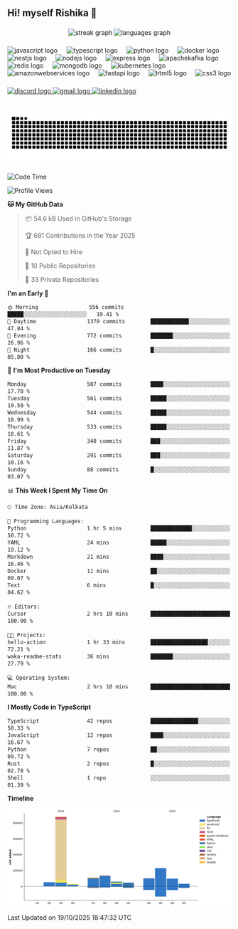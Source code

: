 <h2 align="left">Hi! myself Rishika 👋</h2>

###

<div align="center">
  <img src="https://streak-stats.demolab.com?user=Rishika-dev&locale=en&mode=daily&theme=dracula&hide_border=false&border_radius=5" height="150" alt="streak graph"  />
  <img src="https://github-readme-stats.vercel.app/api/top-langs?username=Rishika-dev&locale=en&hide_title=false&layout=compact&card_width=320&langs_count=5&theme=dracula&hide_border=false" height="150" alt="languages graph"  />
</div>

###

<div align="left">
  <img src="https://cdn.jsdelivr.net/gh/devicons/devicon/icons/javascript/javascript-original.svg" height="30" alt="javascript logo"  />
  <img width="12" />
  <img src="https://cdn.jsdelivr.net/gh/devicons/devicon/icons/typescript/typescript-original.svg" height="30" alt="typescript logo"  />
  <img width="12" />
  <img src="https://cdn.jsdelivr.net/gh/devicons/devicon/icons/python/python-original.svg" height="30" alt="python logo"  />
  <img width="12" />
  <img src="https://cdn.jsdelivr.net/gh/devicons/devicon/icons/docker/docker-original.svg" height="30" alt="docker logo"  />
  <img width="12" />
  <img src="https://cdn.jsdelivr.net/gh/devicons/devicon/icons/nestjs/nestjs-original.svg" height="30" alt="nestjs logo"  />
  <img width="12" />
  <img src="https://cdn.jsdelivr.net/gh/devicons/devicon/icons/nodejs/nodejs-original.svg" height="30" alt="nodejs logo"  />
  <img width="12" />
  <img src="https://cdn.jsdelivr.net/gh/devicons/devicon/icons/express/express-original.svg" height="30" alt="express logo"  />
  <img width="12" />
  <img src="https://cdn.jsdelivr.net/gh/devicons/devicon/icons/apachekafka/apachekafka-original.svg" height="30" alt="apachekafka logo"  />
  <img width="12" />
  <img src="https://cdn.jsdelivr.net/gh/devicons/devicon/icons/redis/redis-original.svg" height="30" alt="redis logo"  />
  <img width="12" />
  <img src="https://cdn.jsdelivr.net/gh/devicons/devicon/icons/mongodb/mongodb-original.svg" height="30" alt="mongodb logo"  />
  <img width="12" />
  <img src="https://cdn.jsdelivr.net/gh/devicons/devicon/icons/kubernetes/kubernetes-plain.svg" height="30" alt="kubernetes logo"  />
  <img width="12" />
  <img src="https://cdn.jsdelivr.net/gh/devicons/devicon/icons/amazonwebservices/amazonwebservices-line-wordmark.svg" height="30" alt="amazonwebservices logo"  />
  <img width="12" />
  <img src="https://cdn.jsdelivr.net/gh/devicons/devicon/icons/fastapi/fastapi-original.svg" height="30" alt="fastapi logo"  />
  <img width="12" />
  <img src="https://cdn.jsdelivr.net/gh/devicons/devicon/icons/html5/html5-original.svg" height="30" alt="html5 logo"  />
  <img width="12" />
  <img src="https://cdn.jsdelivr.net/gh/devicons/devicon/icons/css3/css3-original.svg" height="30" alt="css3 logo"  />
</div>

###

<div align="left">
  <a href="_0xrs_" target="_blank">
    <img src="https://img.shields.io/static/v1?message=Discord&logo=discord&label=&color=7289DA&logoColor=white&labelColor=&style=for-the-badge" height="35" alt="discord logo"  />
  </a>
  <a href="iasrishikasharma@gmail.com" target="_blank">
    <img src="https://img.shields.io/static/v1?message=Gmail&logo=gmail&label=&color=D14836&logoColor=white&labelColor=&style=for-the-badge" height="35" alt="gmail logo"  />
  </a>
  <a href="https://www.linkedin.com/in/rishika-sharma-120328202" target="_blank">
    <img src="https://img.shields.io/static/v1?message=LinkedIn&logo=linkedin&label=&color=0077B5&logoColor=white&labelColor=&style=for-the-badge" height="35" alt="linkedin logo"  />
  </a>
</div>

###

<br clear="both">

<img src="https://raw.githubusercontent.com/Rishika-dev/Rishika-dev/output/snake.svg" alt="Snake animation" />

###

<!--START_SECTION:waka-->
![Code Time](http://img.shields.io/badge/Code%20Time-2%20hrs%2010%20mins-blue)

![Profile Views](http://img.shields.io/badge/Profile%20Views-64-blue)

**🐱 My GitHub Data** 

> 📦 54.6 kB Used in GitHub's Storage 
 > 
> 🏆 681 Contributions in the Year 2025
 > 
> 🚫 Not Opted to Hire
 > 
> 📜 10 Public Repositories 
 > 
> 🔑 33 Private Repositories 
 > 
**I'm an Early 🐤** 

```text
🌞 Morning                556 commits         █████░░░░░░░░░░░░░░░░░░░░   19.41 % 
🌆 Daytime                1370 commits        ████████████░░░░░░░░░░░░░   47.84 % 
🌃 Evening                772 commits         ███████░░░░░░░░░░░░░░░░░░   26.96 % 
🌙 Night                  166 commits         █░░░░░░░░░░░░░░░░░░░░░░░░   05.80 % 
```
📅 **I'm Most Productive on Tuesday** 

```text
Monday                   507 commits         ████░░░░░░░░░░░░░░░░░░░░░   17.70 % 
Tuesday                  561 commits         █████░░░░░░░░░░░░░░░░░░░░   19.59 % 
Wednesday                544 commits         █████░░░░░░░░░░░░░░░░░░░░   18.99 % 
Thursday                 533 commits         █████░░░░░░░░░░░░░░░░░░░░   18.61 % 
Friday                   340 commits         ███░░░░░░░░░░░░░░░░░░░░░░   11.87 % 
Saturday                 291 commits         ███░░░░░░░░░░░░░░░░░░░░░░   10.16 % 
Sunday                   88 commits          █░░░░░░░░░░░░░░░░░░░░░░░░   03.07 % 
```


📊 **This Week I Spent My Time On** 

```text
🕑︎ Time Zone: Asia/Kolkata

💬 Programming Languages: 
Python                   1 hr 5 mins         █████████████░░░░░░░░░░░░   50.72 % 
YAML                     24 mins             █████░░░░░░░░░░░░░░░░░░░░   19.12 % 
Markdown                 21 mins             ████░░░░░░░░░░░░░░░░░░░░░   16.46 % 
Docker                   11 mins             ██░░░░░░░░░░░░░░░░░░░░░░░   09.07 % 
Text                     6 mins              █░░░░░░░░░░░░░░░░░░░░░░░░   04.62 % 

🔥 Editors: 
Cursor                   2 hrs 10 mins       █████████████████████████   100.00 % 

🐱‍💻 Projects: 
hello-action             1 hr 33 mins        ██████████████████░░░░░░░   72.21 % 
waka-readme-stats        36 mins             ███████░░░░░░░░░░░░░░░░░░   27.79 % 

💻 Operating System: 
Mac                      2 hrs 10 mins       █████████████████████████   100.00 % 
```

**I Mostly Code in TypeScript** 

```text
TypeScript               42 repos            ███████████████░░░░░░░░░░   58.33 % 
JavaScript               12 repos            ████░░░░░░░░░░░░░░░░░░░░░   16.67 % 
Python                   7 repos             ██░░░░░░░░░░░░░░░░░░░░░░░   09.72 % 
Rust                     2 repos             █░░░░░░░░░░░░░░░░░░░░░░░░   02.78 % 
Shell                    1 repo              ░░░░░░░░░░░░░░░░░░░░░░░░░   01.39 % 
```



**Timeline**

![Lines of Code chart](https://raw.githubusercontent.com/Rishika-dev/Rishika-dev/main/assets/bar_graph.png)


 Last Updated on 19/10/2025 18:47:32 UTC
<!--END_SECTION:waka-->

###
